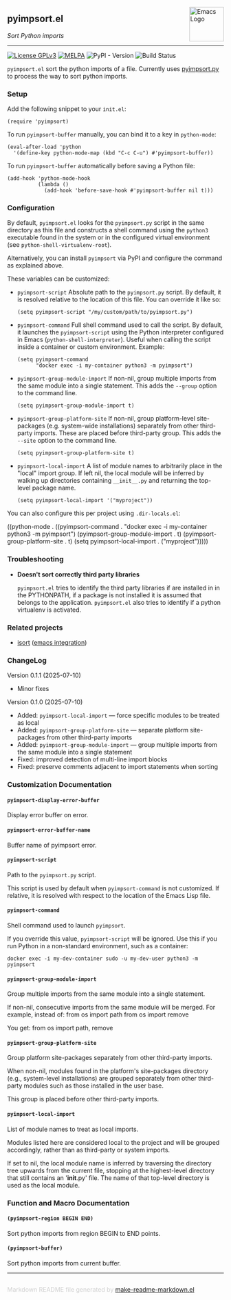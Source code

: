 <a href="https://github.com/emacsorphanage/pyimpsort"><img src="https://www.gnu.org/software/emacs/images/emacs.png" alt="Emacs Logo" width="80" height="80" align="right"></a>
## pyimpsort.el
*Sort Python imports*

---
[![License GPLv3](https://img.shields.io/badge/license-GPL_v3-green.svg)](http://www.gnu.org/licenses/gpl-3.0.html)
[![MELPA](http://melpa.org/packages/pyimpsort-badge.svg)](http://melpa.org/#/pyimpsort)
![PyPI - Version](https://img.shields.io/pypi/v/pyimpsort)
![Build Status](https://github.com/emacsorphanage/pyimpsort/actions/workflows/tests.yml/badge.svg)

`pyimpsort.el` sort the python imports of a file.
Currently uses [pyimpsort.py](pyimpsort.py) to process the way to sort python
imports.

### Setup


Add the following snippet to your `init.el`:

    (require 'pyimpsort)

To run `pyimpsort-buffer` manually, you can bind it to a key in `python-mode`:

    (eval-after-load 'python
      '(define-key python-mode-map (kbd "C-c C-u") #'pyimpsort-buffer))

To run `pyimpsort-buffer` automatically before saving a Python file:

    (add-hook 'python-mode-hook
              (lambda ()
                (add-hook 'before-save-hook #'pyimpsort-buffer nil t)))

### Configuration


By default, `pyimpsort.el` looks for the `pyimpsort.py` script in the same
directory as this file and constructs a shell command using the `python3`
executable found in the system or in the configured virtual environment
(see `python-shell-virtualenv-root`).

Alternatively, you can install `pyimpsort` via PyPI and configure the command
as explained above.

These variables can be customized:

- `pyimpsort-script`
  Absolute path to the `pyimpsort.py` script.  By default, it is resolved
  relative to the location of this file.  You can override it like so:

      (setq pyimpsort-script "/my/custom/path/to/pyimpsort.py")

- `pyimpsort-command`
  Full shell command used to call the script.  By default, it launches the
  `pyimpsort-script` using the Python interpreter configured in Emacs
  (`python-shell-interpreter`).  Useful when calling the script inside a
  container or custom environment.  Example:

      (setq pyimpsort-command
            "docker exec -i my-container python3 -m pyimpsort")

- `pyimpsort-group-module-import`
  If non-nil, group multiple imports from the same module into a single
  statement. This adds the `--group` option to the command line.

      (setq pyimpsort-group-module-import t)

- `pyimpsort-group-platform-site`
  If non-nil, group platform-level site-packages (e.g. system-wide
  installations) separately from other third-party imports. These are
  placed before third-party group. This adds the `--site` option to the
  command line.

      (setq pyimpsort-group-platform-site t)

- `pyimpsort-local-import`
  A list of module names to arbitrarily place in the "local" import group.
  If left nil, the local module will be inferred by walking up directories
  containing `__init__.py` and returning the top-level package name.

      (setq pyimpsort-local-import '("myproject"))

You can also configure this per project using `.dir-locals.el`:

   ((python-mode
     . ((pyimpsort-command . "docker exec -i my-container python3 -m pyimpsort")
        (pyimpsort-group-module-import . t)
        (pyimpsort-group-platform-site . t)
        (setq pyimpsort-local-import . ("myproject")))))

### Troubleshooting


+ **Doesn't sort correctly third party libraries**

  `pyimpsort.el` tries to identify the third party libraries if are installed
  in in the PYTHONPATH, if a package is not installed it is assumed that
  belongs to the application.
  `pyimpsort.el` also tries to identify if a python virtualenv
  is activated.

### Related projects


+ [isort][] ([emacs integration](https://github.com/paetzke/py-isort.el))

[isort]: https://github.com/timothycrosley/isort

### ChangeLog


Version 0.1.1 (2025-07-10)

- Minor fixes

Version 0.1.0 (2025-07-10)

- Added: `pyimpsort-local-import` — force specific modules to be treated as
  local
- Added: `pyimpsort-group-platform-site` — separate platform site-packages
  from other third-party imports
- Added: `pyimpsort-group-module-import` — group multiple imports from the
  same module into a single statement
- Fixed: improved detection of multi-line import blocks
- Fixed: preserve comments adjacent to import statements when sorting



### Customization Documentation

#### `pyimpsort-display-error-buffer`

Display error buffer on error.

#### `pyimpsort-error-buffer-name`

Buffer name of pyimpsort error.

#### `pyimpsort-script`

Path to the `pyimpsort.py` script.

This script is used by default when `pyimpsort-command` is not customized.
If relative, it is resolved with respect to the location of the Emacs Lisp file.

#### `pyimpsort-command`

Shell command used to launch `pyimpsort`.

If you override this value, `pyimpsort-script` will be ignored.
Use this if you run Python in a non-standard environment, such as a container:

    docker exec -i my-dev-container sudo -u my-dev-user python3 -m pyimpsort

#### `pyimpsort-group-module-import`

Group multiple imports from the same module into a single statement.

If non-nil, consecutive imports from the same module will be merged.
For example, instead of:
    from os import path
    from os import remove

You get:
    from os import path, remove

#### `pyimpsort-group-platform-site`

Group platform site-packages separately from other third-party imports.

When non-nil, modules found in the platform's site-packages directory
(e.g., system-level installations) are grouped separately from other
third-party modules such as those installed in the user base.

This group is placed before other third-party imports.

#### `pyimpsort-local-import`

List of module names to treat as local imports.

Modules listed here are considered local to the project and will be grouped
accordingly, rather than as third-party or system imports.

If set to nil, the local module name is inferred by traversing the directory
tree upwards from the current file, stopping at the highest-level directory
that still contains an '__init__.py' file.  The name of that top-level directory
is used as the local module.

### Function and Macro Documentation

#### `(pyimpsort-region BEGIN END)`

Sort python imports from region BEGIN to END points.

#### `(pyimpsort-buffer)`

Sort python imports from current buffer.

-----
<div style="padding-top:15px;color: #d0d0d0;">
Markdown README file generated by
<a href="https://github.com/mgalgs/make-readme-markdown">make-readme-markdown.el</a>
</div>

